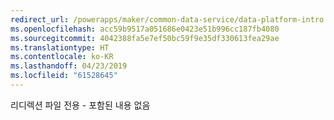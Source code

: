 ```yaml
---
redirect_url: /powerapps/maker/common-data-service/data-platform-intro
ms.openlocfilehash: acc59b9517a051686e0423e51b996cc187fb4080
ms.sourcegitcommit: 4042388fa5e7ef50bc59f9e35df330613fea29ae
ms.translationtype: HT
ms.contentlocale: ko-KR
ms.lasthandoff: 04/23/2019
ms.locfileid: "61528645"
---
```

리디렉션 파일 전용 - 포함된 내용 없음